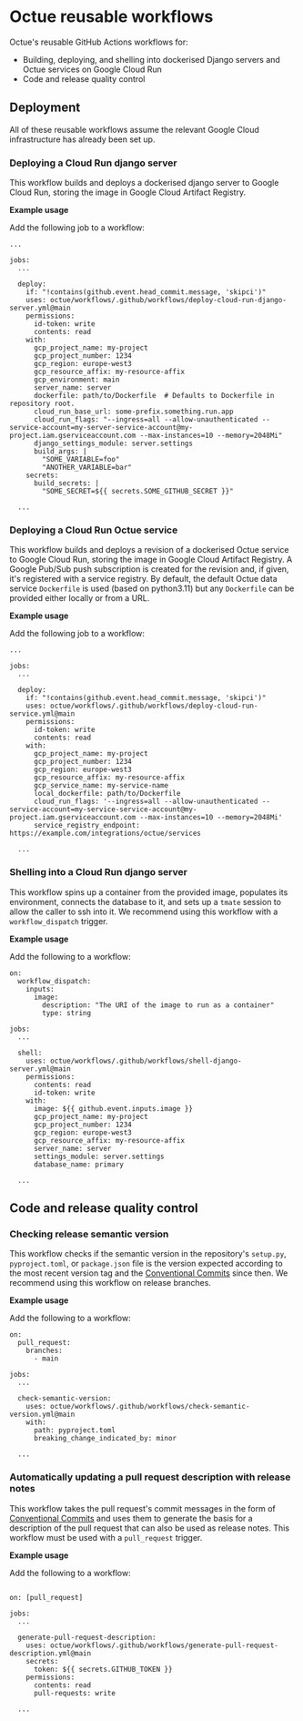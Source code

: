 # Octue reusable workflows
Octue's reusable GitHub Actions workflows for:
- Building, deploying, and shelling into dockerised Django servers and Octue services on Google Cloud Run
- Code and release quality control

## Deployment
All of these reusable workflows assume the relevant Google Cloud infrastructure has already been set up.

### Deploying a Cloud Run django server
This workflow builds and deploys a dockerised django server to Google Cloud Run, storing the image in Google Cloud 
Artifact Registry.

**Example usage**

Add the following job to a workflow:

```shell
...

jobs:
  ...
  
  deploy:
    if: "!contains(github.event.head_commit.message, 'skipci')"
    uses: octue/workflows/.github/workflows/deploy-cloud-run-django-server.yml@main
    permissions:
      id-token: write
      contents: read
    with:
      gcp_project_name: my-project
      gcp_project_number: 1234
      gcp_region: europe-west3
      gcp_resource_affix: my-resource-affix
      gcp_environment: main
      server_name: server
      dockerfile: path/to/Dockerfile  # Defaults to Dockerfile in repository root.
      cloud_run_base_url: some-prefix.something.run.app
      cloud_run_flags: "--ingress=all --allow-unauthenticated --service-account=my-server-service-account@my-project.iam.gserviceaccount.com --max-instances=10 --memory=2048Mi"
      django_settings_module: server.settings
      build_args: |
        "SOME_VARIABLE=foo"
        "ANOTHER_VARIABLE=bar"
    secrets:
      build_secrets: |
        "SOME_SECRET=${{ secrets.SOME_GITHUB_SECRET }}"
  
  ...
```

### Deploying a Cloud Run Octue service
This workflow builds and deploys a revision of a dockerised Octue service to Google Cloud Run, storing the image in 
Google Cloud Artifact Registry. A Google Pub/Sub push subscription is created for the revision and, if given, it's 
registered with a service registry. By default, the default Octue data service `Dockerfile` is used (based on 
python3.11) but any `Dockerfile` can be provided either locally or from a URL.

**Example usage**

Add the following job to a workflow:

```shell
...

jobs:
  ...
  
  deploy:
    if: "!contains(github.event.head_commit.message, 'skipci')"
    uses: octue/workflows/.github/workflows/deploy-cloud-run-service.yml@main
    permissions:
      id-token: write
      contents: read
    with:
      gcp_project_name: my-project
      gcp_project_number: 1234
      gcp_region: europe-west3
      gcp_resource_affix: my-resource-affix
      gcp_service_name: my-service-name
      local_dockerfile: path/to/Dockerfile
      cloud_run_flags: '--ingress=all --allow-unauthenticated --service-account=my-service-service-account@my-project.iam.gserviceaccount.com --max-instances=10 --memory=2048Mi'
      service_registry_endpoint: https://example.com/integrations/octue/services

  ...
```

### Shelling into a Cloud Run django server
This workflow spins up a container from the provided image, populates its environment, connects the database to it, and
sets up a `tmate` session to allow the caller to ssh into it. We recommend using this workflow with a 
`workflow_dispatch` trigger.

**Example usage**

Add the following to a workflow:

```shell
on:
  workflow_dispatch:
    inputs:
      image:
        description: "The URI of the image to run as a container"
        type: string

jobs:
  ...
  
  shell:
    uses: octue/workflows/.github/workflows/shell-django-server.yml@main
    permissions:
      contents: read
      id-token: write
    with:
      image: ${{ github.event.inputs.image }}
      gcp_project_name: my-project
      gcp_project_number: 1234
      gcp_region: europe-west3
      gcp_resource_affix: my-resource-affix
      server_name: server
      settings_module: server.settings
      database_name: primary

  ...      
```

## Code and release quality control

### Checking release semantic version
This workflow checks if the semantic version in the repository's `setup.py`, `pyproject.toml`, or `package.json` file
is the version expected according to the most recent version tag and the 
[Conventional Commits](https://www.conventionalcommits.org/en/v1.0.0/) since then. We recommend using this workflow on
release branches.

**Example usage**

Add the following to a workflow:

```shell
on:
  pull_request:
    branches:
      - main
      
jobs:
  ...
  
  check-semantic-version:
    uses: octue/workflows/.github/workflows/check-semantic-version.yml@main
    with:
      path: pyproject.toml
      breaking_change_indicated_by: minor
  
  ...
```      

### Automatically updating a pull request description with release notes
This workflow takes the pull request's commit messages in the form of 
[Conventional Commits](https://www.conventionalcommits.org/en/v1.0.0/) and uses them to generate the basis for a 
description of the pull request that can also be used as release notes. This workflow must be used with a `pull_request`
trigger.

**Example usage**

Add the following to a workflow:

```shell

on: [pull_request]

jobs:
  ...
  
  generate-pull-request-description:
    uses: octue/workflows/.github/workflows/generate-pull-request-description.yml@main
    secrets:
      token: ${{ secrets.GITHUB_TOKEN }}
    permissions:
      contents: read
      pull-requests: write

  ...     
```
